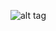 ![alt tag](https://raw.githubusercontent.com/prasertsakd/Fritzing-part-node32s/master/resource/node.jpg)
